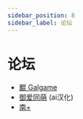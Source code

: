 ```yaml
---
sidebar_position: 8
sidebar_label: 论坛
---
```

# 论坛

- [鲲 Galgame](https://www.kungal.com/)
- [御爱同萌](https://www.ai2.moe/) (ai汉化)
- [南+](https://south-plus.net/)
